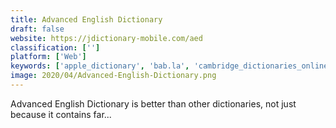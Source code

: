 ```yaml
---
title: Advanced English Dictionary
draft: false 
website: https://jdictionary-mobile.com/aed
classification: ['']
platform: ['Web']
keywords: ['apple_dictionary', 'bab.la', 'cambridge_dictionaries_online', 'chineseskill', 'collins_english_dictionary', 'google', 'longman_english_dictionary_online', 'mdbg_english_to_chinese_dictionary', 'macmillian_dictionary_and_thesaurus', 'merriam-webster', 'oxford_dictionaries', 'perfect_dictionary', 'pleco', 'power_thesaurus', 'the_free_dictionary', 'the_online_slang_dictionary', 'wiktionary', 'yixue_chinese_dictionary']
image: 2020/04/Advanced-English-Dictionary.png
---
```

Advanced English Dictionary is better than other dictionaries, not just because it contains far...